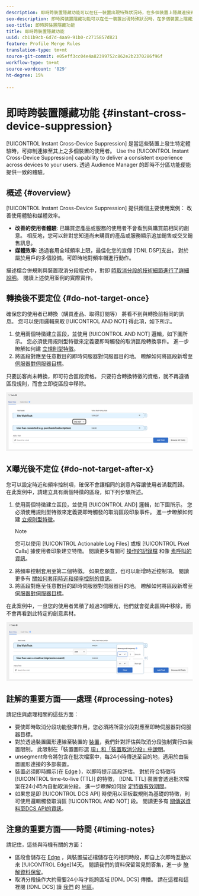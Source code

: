 ```yaml
---
description: 即時跨裝置隱藏功能可以在任一裝置出現特殊狀況時，在多個裝置上隱藏連接到這些裝置的使用者。使用即時跨裝置隱藏功能可以為使用者提供跨裝置的一致體驗。透過 Audience Manager 的即時不分區功能便能提供一致的體驗。
seo-description: 即時跨裝置隱藏功能可以在任一裝置出現特殊狀況時，在多個裝置上隱藏連接到這些裝置的使用者。使用即時跨裝置隱藏功能可以為使用者提供跨裝置的一致體驗。透過 Audience Manager 的即時不分區功能便能提供一致的體驗。
seo-title: 即時跨裝置隱藏功能
title: 即時跨裝置隱藏功能
uuid: cb11b9cb-6d7d-4aa9-91b0-c2715857d821
feature: Profile Merge Rules
translation-type: tm+mt
source-git-commit: e05eff3cc04e4a82399752c862e2b2370286f96f
workflow-type: tm+mt
source-wordcount: '829'
ht-degree: 15%

---
```



# 即時跨裝置隱藏功能 {#instant-cross-device-suppression}

[!UICONTROL Instant Cross-Device Suppression] 是當這些裝置上發生特定體驗時，可抑制連線至其上之多個裝置的使用者。 Use the [!UICONTROL Instant Cross-Device Suppression] capability to deliver a consistent experience across devices to your users. 透過 Audience Manager 的即時不分區功能便能提供一致的體驗。

## 概述 {#overview}

[!UICONTROL Instant Cross-Device Suppression] 提供兩個主要使用案例： 改善使用體驗和媒體效率。

* **改善的使用者體驗**: 已購買您產品或服務的使用者不會看到與購買前相同的創意。 相反地，您可以針對您知道尚未購買的產品或服務顯示追加銷售或交叉銷售訊息。
* **媒體效率**: 透過套用全域頻率上限，最佳化您的宣傳 [!DNL DSP]支出。 對於屬於用戶的多個設備，可即時地對頻率帽進行動作。

描述檔合併規則與裝置取消分段程式中，對即 [時取消分段的技術細節進行了詳細說明](merge-rule-unsegment.md)。 閱讀上述使用案例的實際實作。

## 轉換後不要定位 {#do-not-target-once}

確保您的使用者已轉換（購買產品、取得訂閱等） 將看不到與轉換前相同的訊息。 您可以使用邏輯來取 [!UICONTROL AND NOT] 得此項，如下所示。

1. 使用兩個特徵建立區段，並使用 [!UICONTROL AND NOT] 邏輯，如下圖所示。 您必須使用規則型特徵來定義要即時觸發的取消區段轉換事件。 進一步瞭解如何建 [立規則型特徵](../traits/create-onboarded-rule-based-traits.md)。
2. 將區段對應至任意數目的即時伺服器對伺服器目的地。 瞭解如何將區段新增至 [伺服器對伺服器目標](../destinations/add-edit-segments.md)。

只要訪客尚未轉換，即可符合區段資格。 只要符合轉換特徵的資格，就不再遵循區段規則，而會立即從區段中移除。

![](assets/and_not_use_case.png)

## X曝光後不定位 {#do-not-target-after-x}

您可以設定時近和頻率控制項，確保不會讓相同的創意內容讓使用者滿載而歸。 在此案例中，請建立具有兩個特徵的區段，如下列步驟所述。

1. 使用兩個特徵建立區段，並使用 [!UICONTROL AND] 邏輯，如下圖所示。 您必須使用規則型特徵來定義要即時觸發的取消區段印象事件。 進一步瞭解如何建 [立規則型特徵](../traits/create-onboarded-rule-based-traits.md)。
   >[!NOTE]
   >
   >您可以使用 [!UICONTROL Actionable Log Files] 或根 [!UICONTROL Pixel Calls] 據使用者印象建立特徵。 閱讀更多有關可 [操作的記錄檔](../../integration/media-data-integration/actionable-log-files.md) 和像 [素呼叫的資訊](../../integration/media-data-integration/impression-data-pixels.md)。
2. 將頻率控制套用至第二個特徵。 如果您願意，也可以新增時近控制項。 閱讀更多有 [關如何套用時近和頻率控制的資訊](../segments/recency-and-frequency.md)。
3. 將區段對應至任意數目的即時伺服器對伺服器目的地。 瞭解如何將區段新增至 [伺服器對伺服器目標](../destinations/add-edit-segments.md)。

在此案例中，一旦您的使用者累積了超過3個曝光，他們就會從此區隔中移除，而不會再看到此特定的創意素材。

![](assets/impressions_use_case.png)

## 註解的重要方面——處理 {#processing-notes}

請記住與處理相關的這些方面：

* 要使即時取消分段功能發揮作用，您必須將所需分段對應至即時伺服器對伺服器目標。
* 對於透過裝置圖形連線至裝置的 [裝置](profile-link-use-case.md#recommendations)，我們針對評估與取消分段強制實行四裝置限制。 此限制在「裝置圖形選 [項」和「裝置取消分段」中說明](merge-rule-unsegment.md#device-graph-options-unsegmentation)&#x200B;。
* unsegment命令將包含在批次檔案中，每24小時傳送至目的地，適用於由裝置圖形連接的多部裝置。
* 裝置必須即時顯示(在 [Edge](../../reference/system-components/components-edge.md) )，以即時提示區段評估。 對於符合特徵時 [!UICONTROL time-to-live (TTL)] 的特徵， [!DNL TTL] 裝置會透過批次檔案在24小時內自動取消分段&#x200B;。 進一步瞭解如何設 [定特徵有效期間](../traits/create-onboarded-rule-based-traits.md#set-expiration-interval)。
* 如果您是即 [!UICONTROL DCS API] 時使用以至板載規則為基礎的特徵，則可使用邏輯觸發取消區 [!UICONTROL AND NOT] 段。 閱讀更多有 [關傳送資料至DCS API的資訊](../../api/dcs-intro/dcs-event-calls/dcs-url-send.md)&#x200B;。

## 注意的重要方面——時間 {#timing-notes}

請記住，這些與時機有關的方面：

* 區段會儲存在 [Edge](../../reference/system-components/components-edge.md) ，與裝置描述檔儲存在的相同時段，即自上次即時互動以來 [!UICONTROL Edge]14天。 閱讀我們的資料保留常見問答集，進一步 [瞭解資料保留](../../faq/faq-privacy.md#data-retention-faq)。
* 取消分段操作大約需要24小時才能跨區域 [!DNL DCS] 傳播。 請在這裡和這裡閱 [!DNL DCS] 讀 [我們](../..//reference/system-components/components-data-collection.md) 的 [地區](../../api/dcs-intro/dcs-api-reference/dcs-regions.md)。
